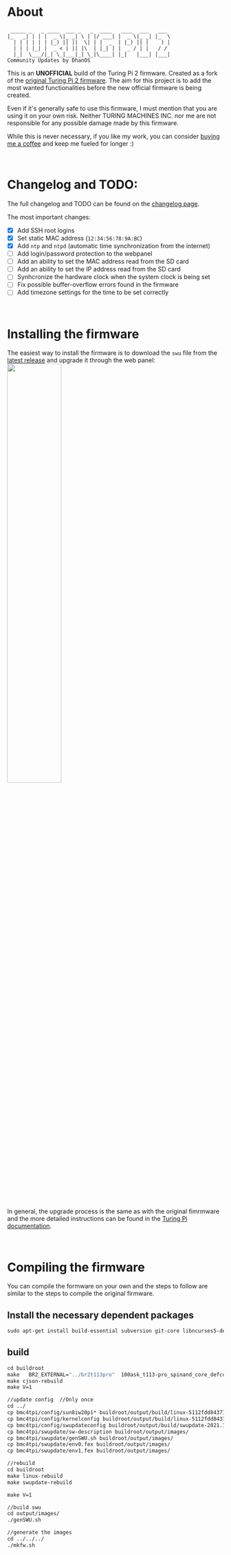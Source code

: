 # About
```
 _____ _   _ ____  ___ _   _  ____   ____  ___   ___  
|_   _| | | |  _ \|_ _| \ | |/ ___| |  _ \|_ _| |_  \ 
  | | | | | | |_) || ||  \| | |  _  | |_) || |    ) | 
  | | | |_| |  _ < | || |\  | |_| | |  _ / | |   / /  
  |_|  \___/|_| \_|___|_| \_|\____| |_|   |___| |___| 
Community Updates by DhanOS
```
This is an **UNOFFICIAL** build of the Turing Pi 2 firmware. Created as a fork of the [original Turing Pi 2 firmware](https://github.com/wenyi0421/turing-pi). The aim for this project is to add the most wanted functionalities before the new official firmware is being created.

Even if it's generally safe to use this firmware, I must mention that you are using it on your own risk. Neither TURING MACHINES INC. nor me are not responsible for any possible damage made by this firmware.

While this is never necessary, if you like my work, you can consider [buying me a coffee](https://ko-fi.com/dhanos) and keep me fueled for longer :)

<br>

# Changelog and TODO:

The full changelog and TODO can be found on the [changelog page](changelog.md).

The most important changes:
- [x] Add SSH root logins
- [x] Set static MAC address (`12:34:56:78:9A:BC`)
- [x] Add `ntp` and `ntpd` (automatic time synchronization from the internet)
- [ ] Add login/password protection to the webpanel
- [ ] Add an ability to set the MAC address read from the SD card
- [ ] Add an ability to set the IP address read from the SD card
- [ ] Synhcronize the hardware clock when the system clock is being set
- [ ] Fix possible buffer-overflow errors found in the firmware
- [ ] Add timezone settings for the time to be set correctly

<br>

# Installing the firmware

The easiest way to install the firmware is to download the `swu` file from the [latest release](https://github.com/daniel-kukiela/turing-pi2-community-firmware/releases) and upgrade it through the web panel:    
<img src="https://help.turingpi.com/hc/article_attachments/8848581719453" width="50%">

In general, the upgrade process is the same as with the original fimrmware and the more detailed instructions can be found in the [Turing Pi documentation](https://help.turingpi.com/hc/en-us/articles/8686945524893-Baseboard-Management-Controller-BMC-).

<br>

# Compiling the firmware

You can compile the formware on your own and the steps to follow are similar to the steps to compile the original firmware.

## Install the necessary dependent packages



```makefile
sudo apt-get install build-essential subversion git-core libncurses5-dev zlib1g-dev gawk flex quilt libssl-dev xsltproc libxml-parser-perl mercurial bzr ecj cvs unzip lib32z1 lib32z1-dev lib32stdc++6 libstdc++6 libncurses-dev u-boot-tools mkbootimg -y
```

## build

```makefile
cd buildroot
make   BR2_EXTERNAL="../br2t113pro"  100ask_t113-pro_spinand_core_defconfig
make cjson-rebuild
make V=1

//update config  //Only once
cd ../
cp bmc4tpi/config/sun8iw20p1* buildroot/output/build/linux-5112fdd843715f1615703ca5ce2a06c1abe5f9ee/arch/arm/boot/dts/
cp bmc4tpi/config/kernelconfig buildroot/output/build/linux-5112fdd843715f1615703ca5ce2a06c1abe5f9ee/.config
cp bmc4tpi/config/swupdateconfig buildroot/output/build/swupdate-2021.11/.config
cp bmc4tpi/swupdate/sw-description buildroot/output/images/
cp bmc4tpi/swupdate/genSWU.sh buildroot/output/images/
cp bmc4tpi/swupdate/env0.fex buildroot/output/images/
cp bmc4tpi/swupdate/env1.fex buildroot/output/images/

//rebuild 
cd buildroot
make linux-rebuild
make swupdate-rebuild

make V=1

//build swu
cd output/images/
./genSWU.sh

//generate the images
cd ../../../
./mkfw.sh

```
